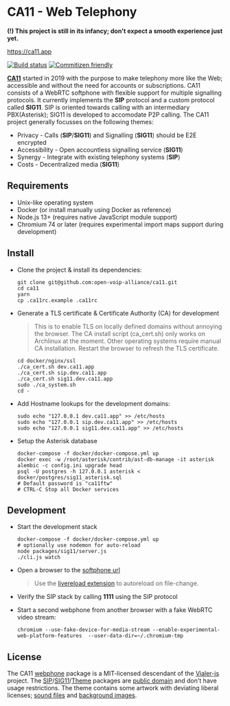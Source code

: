 # CA11 - Web Telephony

**(!) This project is still in its infancy; don't expect a smooth experience just yet.**

<https://ca11.app>

[![Build status](https://github.com/open-voip-alliance/ca11/workflows/test/badge.svg)](https://github.com/open-voip-alliance/ca11/actions?query=workflow%3Atest)
[![Commitizen friendly](https://img.shields.io/badge/commitizen-friendly-brightgreen.svg)](http://commitizen.github.io/cz-cli/)

**[CA11](https://github.com/open-voip-alliance/ca11)** started in 2019 with the
purpose to make telephony more like the Web; accessible and without the
need for accounts or subscriptions. CA11 consists of a WebRTC softphone
with flexible support for multiple signalling protocols. It currently
implements the **SIP** protocol and a custom protocol called **SIG11**.
SIP is oriented towards calling with an intermediary PBX(Asterisk);
SIG11 is developed to accomodate P2P calling. The CA11 project generally
focusses on the following themes:

- Privacy - Calls (**SIP**/**SIG11**) and Signalling (**SIG11**) should be E2E encrypted
- Accessibility - Open accountless signalling service (**SIG11**)
- Synergy - Integrate with existing telephony systems (**SIP**)
- Costs - Decentralized media (**SIG11**)

## Requirements

- Unix-like operating system
- Docker (or install manually using Docker as reference)
- Node.js 13+ (requires native JavaScript module support)
- Chromium 74 or later (requires experimental import maps support during development)

## Install

- Clone the project & install its dependencies:

      git clone git@github.com:open-voip-alliance/ca11.git
      cd ca11
      yarn
      cp .ca11rc.example .ca11rc

- Generate a TLS certificate & Certificate Authority (CA) for development

  > This is to enable TLS on locally defined domains without annoying the browser.
  > The CA install script (ca_cert.sh) only works on Archlinux at the moment.
  > Other operating systems require manual CA installation. Restart the browser
  > to refresh the TLS certificate.

      cd docker/nginx/ssl
      ./ca_cert.sh dev.ca11.app
      ./ca_cert.sh sip.dev.ca11.app
      ./ca_cert.sh sig11.dev.ca11.app
      sudo ./ca_system.sh
      cd -

- Add Hostname lookups for the development domains:

      sudo echo "127.0.0.1 dev.ca11.app" >> /etc/hosts
      sudo echo "127.0.0.1 sip.dev.ca11.app" >> /etc/hosts
      sudo echo "127.0.0.1 sig11.dev.ca11.app" >> /etc/hosts

- Setup the Asterisk database

      docker-compose -f docker/docker-compose.yml up
      docker exec -w /root/asterisk/contrib/ast-db-manage -it asterisk alembic -c config.ini upgrade head
      psql -U postgres -h 127.0.0.1 asterisk < docker/postgres/sig11_asterisk.sql
      # Default password is "ca11ftw"
      # CTRL-C Stop all Docker services

## Development

- Start the development stack

      docker-compose -f docker/docker-compose.yml up
      # optionally use nodemon for auto-reload
      node packages/sig11/server.js
      ./cli.js watch

- Open a browser to the [softphone url](https://dev.ca11.app)

  > Use the [livereload extension](https://chrome.google.com/webstore/detail/livereload/jnihajbhpnppcggbcgedagnkighmdlei) to autoreload on file-change.
- Verify the SIP stack by calling **1111** using the SIP protocol
- Start a second webphone from another browser with a fake WebRTC video stream:

      chromium --use-fake-device-for-media-stream --enable-experimental-web-platform-features  --user-data-dir=~/.chromium-tmp

## License

The CA11 [webphone](/packages/webphone/LICENSE) package is a MIT-licensed descendant
of the [Vialer-js](https://github.com/vialer/vialer-js) project. The [SIP](https://github.com/open-voip-alliance/ca11/blob/master/packages/sip/LICENSE)/[SIG11](https://github.com/open-voip-alliance/ca11/blob/master/packages/sig11/LICENSE)/[Theme](https://github.com/open-voip-alliance/ca11/blob/master/packages/webphone-theme/LICENSE) packages are [public domain](https://unlicense.org/) and don't have usage restrictions. The theme contains some artwork with deviating liberal licenses; [sound files](https://github.com/open-voip-alliance/ca11/blob/master/packages/webphone-theme/audio/LICENSE) and [background images](https://github.com/open-voip-alliance/ca11/blob/master/packages/webphone-theme/img/LICENSE).
